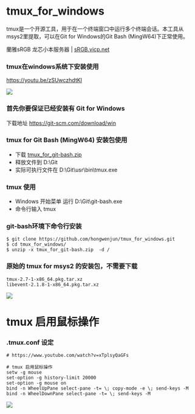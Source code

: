 # tmux_for_windows
tmux是一个开源工具，用于在一个终端窗口中运行多个终端会话。本工具从msys2里提取，可以在Git for Windows的Git Bash (MingW64)下正常使用。

蘭雅sRGB 龙芯小本服务器 | [sRGB.vicp.net](http://sRGB.vicp.net)

### tmux在windows系统下安装使用
https://youtu.be/zSUwczhdtKI

![](https://raw.githubusercontent.com/hongwenjun/tmux_for_windows/master/tmux_for_windows.gif)

### 首先你要保证已经安装有 Git for Windows
下载地址 https://git-scm.com/download/win

### tmux for Git Bash (MingW64) 安装包使用
- 下载  [tmux_for_git-bash.zip](https://github.com/hongwenjun/tmux_for_windows/raw/master/tmux_for_git-bash.zip)
- 释放文件到 D:\Git
- 实际可执行文件在 D:\Git\usr\bin\tmux.exe

### tmux 使用
- Windows 开始菜单 运行 D:\Git\git-bash.exe
- 命令行输入 tmux

### git-bash环境下命令行安装

    $ git clone https://github.com/hongwenjun/tmux_for_windows.git
    $ cd tmux_for_windows/
    $ unzip -x tmux_for_git-bash.zip  -d /

### 原始的 tmux for msys2 的安装包，不需要下载
    tmux-2.7-1-x86_64.pkg.tar.xz
    libevent-2.1.8-1-x86_64.pkg.tar.xz

![](https://raw.githubusercontent.com/hongwenjun/tmux_for_windows/master/tmux_for_windows.png)


# tmux 启用鼠标操作
###  .tmux.conf 设定
```
# https://www.youtube.com/watch?v=xTplsyQaGFs

# tmux 启用鼠标操作
setw -g mouse
set-option -g history-limit 20000
set-option -g mouse on
bind -n WheelUpPane select-pane -t= \; copy-mode -e \; send-keys -M
bind -n WheelDownPane select-pane -t= \; send-keys -M
```
![](https://raw.githubusercontent.com/hongwenjun/tmux_for_windows/master/tmux_mouse.gif)
